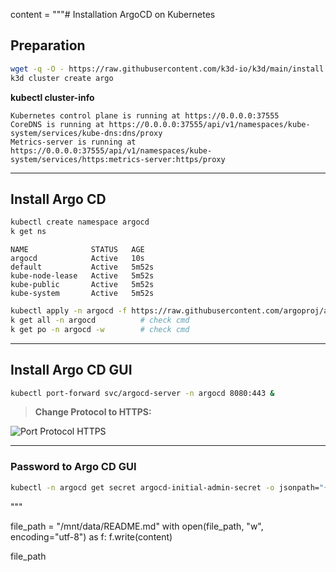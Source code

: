 content = """# Installation ArgoCD on Kubernetes

## Preparation

```bash
wget -q -O - https://raw.githubusercontent.com/k3d-io/k3d/main/install.sh | bash
k3d cluster create argo
```

**kubectl cluster-info**

```text
Kubernetes control plane is running at https://0.0.0.0:37555
CoreDNS is running at https://0.0.0.0:37555/api/v1/namespaces/kube-system/services/kube-dns:dns/proxy
Metrics-server is running at https://0.0.0.0:37555/api/v1/namespaces/kube-system/services/https:metrics-server:https/proxy
```

---

## Install Argo CD

```bash
kubectl create namespace argocd
k get ns
```

```text
NAME              STATUS   AGE
argocd            Active   10s
default           Active   5m52s
kube-node-lease   Active   5m52s
kube-public       Active   5m52s
kube-system       Active   5m52s
```

```bash
kubectl apply -n argocd -f https://raw.githubusercontent.com/argoproj/argo-cd/stable/manifests/install.yaml
k get all -n argocd          # check cmd
k get po -n argocd -w        # check cmd
```

---

## Install Argo CD GUI

```bash
kubectl port-forward svc/argocd-server -n argocd 8080:443 &
```

> **Change Protocol to HTTPS:**

![Port Protocol HTTPS](https://github.com/user-attachments/assets/f8f7a2c0-a1e7-423d-9021-a382062b2691)

---

### Password to Argo CD GUI

```bash
kubectl -n argocd get secret argocd-initial-admin-secret -o jsonpath="{.data.password}" | base64 -d; echo
```
"""

file_path = "/mnt/data/README.md"
with open(file_path, "w", encoding="utf-8") as f:
    f.write(content)

file_path